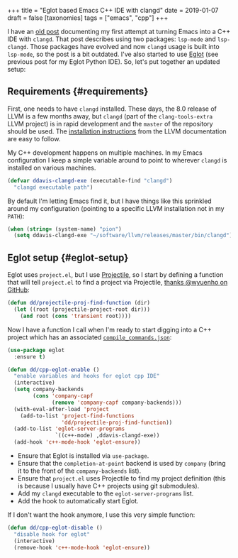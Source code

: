 +++
title = "Eglot based Emacs C++ IDE with clangd"
date = 2019-01-07
draft = false
[taxonomies]
tags = ["emacs", "cpp"]
+++

I have an [old post](@/blog/clangd-emacs-ide.md) documenting my first
attempt at turning Emacs into a C++ IDE with `clangd`. That post
describes using two packages: `lsp-mode` and `lsp-clangd`. Those
packages have evolved and now `clangd` usage is built into `lsp-mode`,
so the post is a bit outdated. I've also started to use
[Eglot](https://github.com/joaotavora/eglot) (see previous post for my
Eglot Python IDE). So, let's put together an updated setup:


## Requirements {#requirements}

First, one needs to have `clangd` installed. These days, the 8.0
release of LLVM is a few months away, but `clangd` (part of the
`clang-tools-extra` LLVM project) is in rapid development and the
`master` of the repository should be used. The [installation
instructions](https://llvm.org/docs/GettingStarted.html#for-developers-to-work-with-a-git-monorepo)
from the LLVM documentation are easy to follow.

My C++ development happens on multiple machines. In my Emacs
configuration I keep a simple variable around to point to wherever
`clangd` is installed on various machines.

```lisp
(defvar ddavis-clangd-exe (executable-find "clangd")
  "clangd executable path")
```

By default I'm letting Emacs find it, but I have things like this
sprinkled around my configuration (pointing to a specific LLVM
installation not in my `PATH`):

```lisp
(when (string= (system-name) "pion")
  (setq ddavis-clangd-exe "~/software/llvm/releases/master/bin/clangd"))
```


## Eglot setup {#eglot-setup}

Eglot uses `project.el`, but I use
[Projectile](https://github.com/bbatsov/projectile), so I start by
defining a function that will tell `project.el` to find a project via
Projectile, [thanks @wyuenho on
GitHub](https://github.com/joaotavora/eglot/issues/129#issuecomment-444130367):

```lisp
(defun dd/projectile-proj-find-function (dir)
  (let ((root (projectile-project-root dir)))
    (and root (cons 'transient root))))
```

Now I have a function I call when I'm ready to start digging into a
C++ project which has an associated
[`compile_commands.json`](https://clang.llvm.org/docs/JSONCompilationDatabase.html):

```lisp
(use-package eglot
  :ensure t)

(defun dd/cpp-eglot-enable ()
  "enable variables and hooks for eglot cpp IDE"
  (interactive)
  (setq company-backends
        (cons 'company-capf
              (remove 'company-capf company-backends)))
  (with-eval-after-load 'project
    (add-to-list 'project-find-functions
                 'dd/projectile-proj-find-function))
  (add-to-list 'eglot-server-programs
               `((c++-mode) ,ddavis-clangd-exe))
  (add-hook 'c++-mode-hook 'eglot-ensure))
```

- Ensure that Eglot is installed via `use-package`.
- Ensure that the `completion-at-point` backend is used by `company`
  (bring it to the front of the `company-backends` list).
- Ensure that `project.el` uses Projectile to find my project
  definition (this is because I usually have C++ projects using git
  submodules).
- Add my `clangd` executable to the `eglot-server-programs` list.
- Add the hook to automatically start Eglot.

If I don't want the hook anymore, I use this very simple function:

```lisp
(defun dd/cpp-eglot-disable ()
  "disable hook for eglot"
  (interactive)
  (remove-hook 'c++-mode-hook 'eglot-ensure))
```
